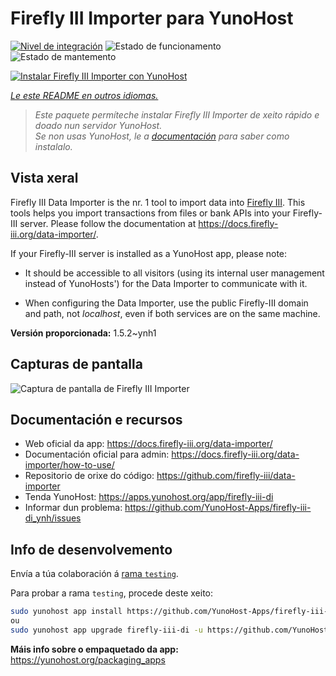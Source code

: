 <!--
NOTA: Este README foi creado automáticamente por <https://github.com/YunoHost/apps/tree/master/tools/readme_generator>
NON debe editarse manualmente.
-->

# Firefly III Importer para YunoHost

[![Nivel de integración](https://dash.yunohost.org/integration/firefly-iii-di.svg)](https://ci-apps.yunohost.org/ci/apps/firefly-iii-di/) ![Estado de funcionamento](https://ci-apps.yunohost.org/ci/badges/firefly-iii-di.status.svg) ![Estado de mantemento](https://ci-apps.yunohost.org/ci/badges/firefly-iii-di.maintain.svg)

[![Instalar Firefly III Importer con YunoHost](https://install-app.yunohost.org/install-with-yunohost.svg)](https://install-app.yunohost.org/?app=firefly-iii-di)

*[Le este README en outros idiomas.](./ALL_README.md)*

> *Este paquete permíteche instalar Firefly III Importer de xeito rápido e doado nun servidor YunoHost.*  
> *Se non usas YunoHost, le a [documentación](https://yunohost.org/install) para saber como instalalo.*

## Vista xeral

Firefly III Data Importer is the nr. 1 tool to import data into [Firefly III](https://www.firefly-iii.org/). This tools helps you import transactions from files or bank APIs into your
Firefly-III server. Please follow the documentation at https://docs.firefly-iii.org/data-importer/.

If your Firefly-III server is installed as a YunoHost app, please note:

- It should be accessible to all visitors (using its internal user management instead of YunoHosts') for the Data Importer to communicate with it.

- When configuring the Data Importer, use the public Firefly-III domain and path, not *localhost*, even if both services are on the same machine.


**Versión proporcionada:** 1.5.2~ynh1

## Capturas de pantalla

![Captura de pantalla de Firefly III Importer](./doc/screenshots/firefly-iii-di-start-screen.png)

## Documentación e recursos

- Web oficial da app: <https://docs.firefly-iii.org/data-importer/>
- Documentación oficial para admin: <https://docs.firefly-iii.org/data-importer/how-to-use/>
- Repositorio de orixe do código: <https://github.com/firefly-iii/data-importer>
- Tenda YunoHost: <https://apps.yunohost.org/app/firefly-iii-di>
- Informar dun problema: <https://github.com/YunoHost-Apps/firefly-iii-di_ynh/issues>

## Info de desenvolvemento

Envía a túa colaboración á [rama `testing`](https://github.com/YunoHost-Apps/firefly-iii-di_ynh/tree/testing).

Para probar a rama `testing`, procede deste xeito:

```bash
sudo yunohost app install https://github.com/YunoHost-Apps/firefly-iii-di_ynh/tree/testing --debug
ou
sudo yunohost app upgrade firefly-iii-di -u https://github.com/YunoHost-Apps/firefly-iii-di_ynh/tree/testing --debug
```

**Máis info sobre o empaquetado da app:** <https://yunohost.org/packaging_apps>

